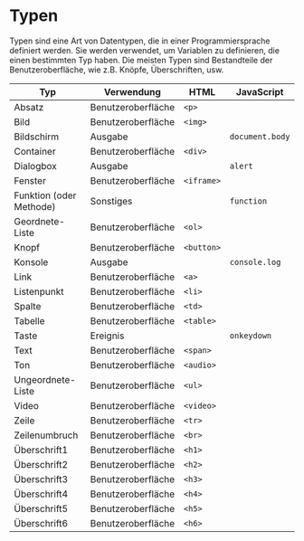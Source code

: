 # Typen

Typen sind eine Art von Datentypen, die in einer Programmiersprache definiert werden. Sie werden verwendet, um Variablen
zu definieren, die einen bestimmten Typ haben. Die meisten Typen sind Bestandteile der Benutzeroberfläche, wie z.B.
Knöpfe, Überschriften, usw.

| Typ                     | Verwendung         | HTML       | JavaScript      |
| ----------------------- | ------------------ | ---------- | --------------- |
| Absatz                  | Benutzeroberfläche | `<p>`      | &nbsp;          |
| Bild                    | Benutzeroberfläche | `<img>`    | &nbsp;          |
| Bildschirm              | Ausgabe            | &nbsp;     | `document.body` |
| Container               | Benutzeroberfläche | `<div>`    | &nbsp;          |
| Dialogbox               | Ausgabe            | &nbsp;     | `alert`         |
| Fenster                 | Benutzeroberfläche | `<iframe>` | &nbsp;          |
| Funktion (oder Methode) | Sonstiges          | &nbsp;     | `function`      |
| Geordnete-Liste         | Benutzeroberfläche | `<ol>`     | &nbsp;          |
| Knopf                   | Benutzeroberfläche | `<button>` | &nbsp;          |
| Konsole                 | Ausgabe            | &nbsp;     | `console.log`   |
| Link                    | Benutzeroberfläche | `<a>`      | &nbsp;          |
| Listenpunkt             | Benutzeroberfläche | `<li>`     | &nbsp;          |
| Spalte                  | Benutzeroberfläche | `<td>`     | &nbsp;          |
| Tabelle                 | Benutzeroberfläche | `<table>`  | &nbsp;          |
| Taste                   | Ereignis           | &nbsp;     | `onkeydown`     |
| Text                    | Benutzeroberfläche | `<span> `  | &nbsp;          |
| Ton                     | Benutzeroberfläche | `<audio>`  | &nbsp;          |
| Ungeordnete-Liste       | Benutzeroberfläche | `<ul>`     | &nbsp;          |
| Video                   | Benutzeroberfläche | `<video>`  | &nbsp;          |
| Zeile                   | Benutzeroberfläche | `<tr>`     | &nbsp;          |
| Zeilenumbruch           | Benutzeroberfläche | `<br>`     | &nbsp;          |
| Überschrift1            | Benutzeroberfläche | `<h1>`     | &nbsp;          |
| Überschrift2            | Benutzeroberfläche | `<h2>`     | &nbsp;          |
| Überschrift3            | Benutzeroberfläche | `<h3>`     | &nbsp;          |
| Überschrift4            | Benutzeroberfläche | `<h4>`     | &nbsp;          |
| Überschrift5            | Benutzeroberfläche | `<h5>`     | &nbsp;          |
| Überschrift6            | Benutzeroberfläche | `<h6>`     | &nbsp;          |